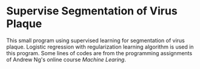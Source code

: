 Supervise Segmentation of Virus Plaque
============
This small program using supervised learning for segmentation of virus plaque. Logistic regression with regularization learning algorithm is used in this program. Some lines of codes are from the programming assignments of Andrew Ng's online course *Machine Learing*. 